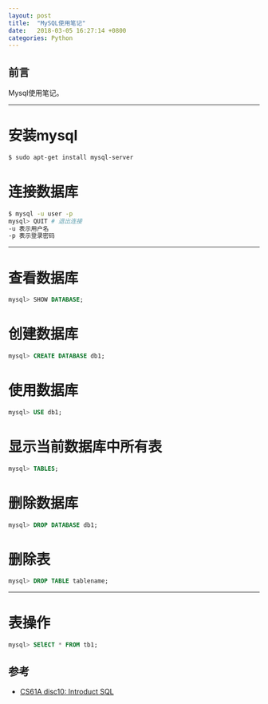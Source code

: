 ```yaml
---
layout: post
title:  "MySQL使用笔记"
date:   2018-03-05 16:27:14 +0800
categories: Python
---
```


## 前言
Mysql使用笔记。

---

# 安装mysql
```bash
$ sudo apt-get install mysql-server
```

# 连接数据库
```bash
$ mysql -u user -p
mysql> QUIT # 退出连接
-u 表示用户名
-p 表示登录密码
```

---

# 查看数据库
```sql
mysql> SHOW DATABASE;
```

# 创建数据库
```sql
mysql> CREATE DATABASE db1;
```

# 使用数据库
```sql
mysql> USE db1;
```

# 显示当前数据库中所有表
```sql
mysql> TABLES;
```

# 删除数据库
```sql
mysql> DROP DATABASE db1;
```

# 删除表
```sql
mysql> DROP TABLE tablename;
```
 
---

# 表操作
```sql
mysql> SElECT * FROM tb1; 
```

## 参考

* [CS61A disc10: Introduct SQL](https://inst.eecs.berkeley.edu/~cs61a/sp18/disc/disc10.pdf)
